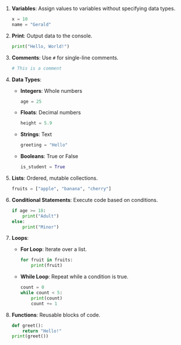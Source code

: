 
1. **Variables**: Assign values to variables without specifying data types.
   ```python
   x = 10
   name = "Gerald"
   ```

2. **Print**: Output data to the console.
   ```python
   print("Hello, World!")
   ```

3. **Comments**: Use `#` for single-line comments.
   ```python
   # This is a comment
   ```

4. **Data Types**:
   - **Integers**: Whole numbers
     ```python
     age = 25
     ```
   - **Floats**: Decimal numbers
     ```python
     height = 5.9
     ```
   - **Strings**: Text
     ```python
     greeting = "Hello"
     ```
   - **Booleans**: True or False
     ```python
     is_student = True
     ```

5. **Lists**: Ordered, mutable collections.
   ```python
   fruits = ["apple", "banana", "cherry"]
   ```

6. **Conditional Statements**: Execute code based on conditions.
   ```python
   if age >= 18:
       print("Adult")
   else:
       print("Minor")
   ```

7. **Loops**:
   - **For Loop**: Iterate over a list.
     ```python
     for fruit in fruits:
         print(fruit)
     ```
   - **While Loop**: Repeat while a condition is true.
     ```python
     count = 0
     while count < 5:
         print(count)
         count += 1
     ```

8. **Functions**: Reusable blocks of code.
   ```python
   def greet():
       return "Hello!"
   print(greet())
   ```

